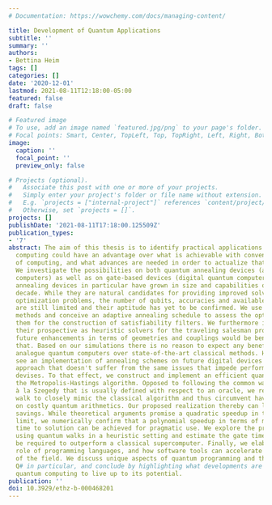 ```yaml
---
# Documentation: https://wowchemy.com/docs/managing-content/

title: Development of Quantum Applications
subtitle: ''
summary: ''
authors:
- Bettina Heim
tags: []
categories: []
date: '2020-12-01'
lastmod: 2021-08-11T12:18:00-05:00
featured: false
draft: false

# Featured image
# To use, add an image named `featured.jpg/png` to your page's folder.
# Focal points: Smart, Center, TopLeft, Top, TopRight, Left, Right, BottomLeft, Bottom, BottomRight.
image:
  caption: ''
  focal_point: ''
  preview_only: false

# Projects (optional).
#   Associate this post with one or more of your projects.
#   Simply enter your project's folder or file name without extension.
#   E.g. `projects = ["internal-project"]` references `content/project/deep-learning/index.md`.
#   Otherwise, set `projects = []`.
projects: []
publishDate: '2021-08-11T17:18:00.125509Z'
publication_types:
- '7'
abstract: The aim of this thesis is to identify practical applications where quantum
  computing could have an advantage over what is achievable with conventional means
  of computing, and what advances are needed in order to actualize that potential.
  We investigate the possibilities on both quantum annealing devices (analogue quantum
  computers) as well as on gate-based devices (digital quantum computers). Quantum
  annealing devices in particular have grown in size and capabilities over the last
  decade. While they are natural candidates for providing improved solvers for NP-complete
  optimization problems, the number of qubits, accuracies and available couplings
  are still limited and their aptitude has yet to be confirmed. We use Monte Carlo
  methods and conceive an adaptive annealing schedule to assess the options to leverage
  them for the construction of satisfiability filters. We furthermore investigate
  their prospective as heuristic solvers for the traveling salesman problem, and what
  future enhancements in terms of geometries and couplings would be beneficial for
  that. Based on our simulations there is no reason to expect any benefits to leveraging
  analogue quantum computers over state-of-the-art classical methods. However, we
  see an implementation of annealing schemes on future digital devices as a promising
  approach that doesn't suffer from the same issues that impede performance on analogue
  devises. To that effect, we construct and implement an efficient quantization of
  the Metropolis-Hastings algorithm. Opposed to following the common way of quantization
  à la Szegedy that is usually defined with respect to an oracle, we reformulate the
  walk to closely mimic the classical algorithm and thus circumvent having to rely
  on costly quantum arithmetics. Our proposed realization thereby can lead to substantial
  savings. While theoretical arguments promise a quadratic speedup in the asymptotic
  limit, we numerically confirm that a polynomial speedup in terms of minimal total
  time to solution can be achieved for pragmatic use. We explore the prospects of
  using quantum walks in a heuristic setting and estimate the gate times the would
  be required to outperform a classical supercomputer. Finally, we elaborate on the
  role of programming languages, and how software tools can accelerate the advancement
  of the field. We discuss unique aspects of quantum programming and the purpose of
  Q# in particular, and conclude by highlighting what developments are needed for
  quantum computing to live up to its potential.
publication: ''
doi: 10.3929/ethz-b-000468201
---
```

